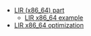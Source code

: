 * [LIR (x86_64) part](#lir-x86_64-part)
   * [LIR x86_64 example](#lir-x86_64-example)
* [LIR x86_64 optimization](#lir-x86_64-optimization)
